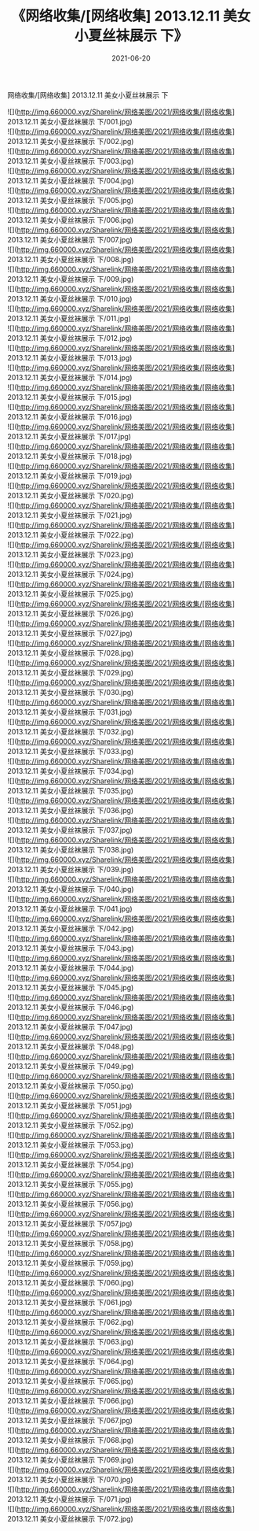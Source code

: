 ﻿---
layout: post
title:  《网络收集/[网络收集] 2013.12.11 美女小夏丝袜展示 下》
date:   2021-06-20
img: http://img.660000.xyz/Sharelink/网络美图/2021/网络收集/[网络收集] 2013.12.11 美女小夏丝袜展示 下/000.jpg
categories: [美女, 清纯, 唯美]
---

网络收集/[网络收集] 2013.12.11 美女小夏丝袜展示 下

 ![](http://img.660000.xyz/Sharelink/网络美图/2021/网络收集/[网络收集] 2013.12.11 美女小夏丝袜展示 下/001.jpg) <br>![](http://img.660000.xyz/Sharelink/网络美图/2021/网络收集/[网络收集] 2013.12.11 美女小夏丝袜展示 下/002.jpg) <br>![](http://img.660000.xyz/Sharelink/网络美图/2021/网络收集/[网络收集] 2013.12.11 美女小夏丝袜展示 下/003.jpg) <br>![](http://img.660000.xyz/Sharelink/网络美图/2021/网络收集/[网络收集] 2013.12.11 美女小夏丝袜展示 下/004.jpg) <br>![](http://img.660000.xyz/Sharelink/网络美图/2021/网络收集/[网络收集] 2013.12.11 美女小夏丝袜展示 下/005.jpg) <br>![](http://img.660000.xyz/Sharelink/网络美图/2021/网络收集/[网络收集] 2013.12.11 美女小夏丝袜展示 下/006.jpg) <br>![](http://img.660000.xyz/Sharelink/网络美图/2021/网络收集/[网络收集] 2013.12.11 美女小夏丝袜展示 下/007.jpg) <br>![](http://img.660000.xyz/Sharelink/网络美图/2021/网络收集/[网络收集] 2013.12.11 美女小夏丝袜展示 下/008.jpg) <br>![](http://img.660000.xyz/Sharelink/网络美图/2021/网络收集/[网络收集] 2013.12.11 美女小夏丝袜展示 下/009.jpg) <br>![](http://img.660000.xyz/Sharelink/网络美图/2021/网络收集/[网络收集] 2013.12.11 美女小夏丝袜展示 下/010.jpg) <br>![](http://img.660000.xyz/Sharelink/网络美图/2021/网络收集/[网络收集] 2013.12.11 美女小夏丝袜展示 下/011.jpg) <br>![](http://img.660000.xyz/Sharelink/网络美图/2021/网络收集/[网络收集] 2013.12.11 美女小夏丝袜展示 下/012.jpg) <br>![](http://img.660000.xyz/Sharelink/网络美图/2021/网络收集/[网络收集] 2013.12.11 美女小夏丝袜展示 下/013.jpg) <br>![](http://img.660000.xyz/Sharelink/网络美图/2021/网络收集/[网络收集] 2013.12.11 美女小夏丝袜展示 下/014.jpg) <br>![](http://img.660000.xyz/Sharelink/网络美图/2021/网络收集/[网络收集] 2013.12.11 美女小夏丝袜展示 下/015.jpg) <br>![](http://img.660000.xyz/Sharelink/网络美图/2021/网络收集/[网络收集] 2013.12.11 美女小夏丝袜展示 下/016.jpg) <br>![](http://img.660000.xyz/Sharelink/网络美图/2021/网络收集/[网络收集] 2013.12.11 美女小夏丝袜展示 下/017.jpg) <br>![](http://img.660000.xyz/Sharelink/网络美图/2021/网络收集/[网络收集] 2013.12.11 美女小夏丝袜展示 下/018.jpg) <br>![](http://img.660000.xyz/Sharelink/网络美图/2021/网络收集/[网络收集] 2013.12.11 美女小夏丝袜展示 下/019.jpg) <br>![](http://img.660000.xyz/Sharelink/网络美图/2021/网络收集/[网络收集] 2013.12.11 美女小夏丝袜展示 下/020.jpg) <br>![](http://img.660000.xyz/Sharelink/网络美图/2021/网络收集/[网络收集] 2013.12.11 美女小夏丝袜展示 下/021.jpg) <br>![](http://img.660000.xyz/Sharelink/网络美图/2021/网络收集/[网络收集] 2013.12.11 美女小夏丝袜展示 下/022.jpg) <br>![](http://img.660000.xyz/Sharelink/网络美图/2021/网络收集/[网络收集] 2013.12.11 美女小夏丝袜展示 下/023.jpg) <br>![](http://img.660000.xyz/Sharelink/网络美图/2021/网络收集/[网络收集] 2013.12.11 美女小夏丝袜展示 下/024.jpg) <br>![](http://img.660000.xyz/Sharelink/网络美图/2021/网络收集/[网络收集] 2013.12.11 美女小夏丝袜展示 下/025.jpg) <br>![](http://img.660000.xyz/Sharelink/网络美图/2021/网络收集/[网络收集] 2013.12.11 美女小夏丝袜展示 下/026.jpg) <br>![](http://img.660000.xyz/Sharelink/网络美图/2021/网络收集/[网络收集] 2013.12.11 美女小夏丝袜展示 下/027.jpg) <br>![](http://img.660000.xyz/Sharelink/网络美图/2021/网络收集/[网络收集] 2013.12.11 美女小夏丝袜展示 下/028.jpg) <br>![](http://img.660000.xyz/Sharelink/网络美图/2021/网络收集/[网络收集] 2013.12.11 美女小夏丝袜展示 下/029.jpg) <br>![](http://img.660000.xyz/Sharelink/网络美图/2021/网络收集/[网络收集] 2013.12.11 美女小夏丝袜展示 下/030.jpg) <br>![](http://img.660000.xyz/Sharelink/网络美图/2021/网络收集/[网络收集] 2013.12.11 美女小夏丝袜展示 下/031.jpg) <br>![](http://img.660000.xyz/Sharelink/网络美图/2021/网络收集/[网络收集] 2013.12.11 美女小夏丝袜展示 下/032.jpg) <br>![](http://img.660000.xyz/Sharelink/网络美图/2021/网络收集/[网络收集] 2013.12.11 美女小夏丝袜展示 下/033.jpg) <br>![](http://img.660000.xyz/Sharelink/网络美图/2021/网络收集/[网络收集] 2013.12.11 美女小夏丝袜展示 下/034.jpg) <br>![](http://img.660000.xyz/Sharelink/网络美图/2021/网络收集/[网络收集] 2013.12.11 美女小夏丝袜展示 下/035.jpg) <br>![](http://img.660000.xyz/Sharelink/网络美图/2021/网络收集/[网络收集] 2013.12.11 美女小夏丝袜展示 下/036.jpg) <br>![](http://img.660000.xyz/Sharelink/网络美图/2021/网络收集/[网络收集] 2013.12.11 美女小夏丝袜展示 下/037.jpg) <br>![](http://img.660000.xyz/Sharelink/网络美图/2021/网络收集/[网络收集] 2013.12.11 美女小夏丝袜展示 下/038.jpg) <br>![](http://img.660000.xyz/Sharelink/网络美图/2021/网络收集/[网络收集] 2013.12.11 美女小夏丝袜展示 下/039.jpg) <br>![](http://img.660000.xyz/Sharelink/网络美图/2021/网络收集/[网络收集] 2013.12.11 美女小夏丝袜展示 下/040.jpg) <br>![](http://img.660000.xyz/Sharelink/网络美图/2021/网络收集/[网络收集] 2013.12.11 美女小夏丝袜展示 下/041.jpg) <br>![](http://img.660000.xyz/Sharelink/网络美图/2021/网络收集/[网络收集] 2013.12.11 美女小夏丝袜展示 下/042.jpg) <br>![](http://img.660000.xyz/Sharelink/网络美图/2021/网络收集/[网络收集] 2013.12.11 美女小夏丝袜展示 下/043.jpg) <br>![](http://img.660000.xyz/Sharelink/网络美图/2021/网络收集/[网络收集] 2013.12.11 美女小夏丝袜展示 下/044.jpg) <br>![](http://img.660000.xyz/Sharelink/网络美图/2021/网络收集/[网络收集] 2013.12.11 美女小夏丝袜展示 下/045.jpg) <br>![](http://img.660000.xyz/Sharelink/网络美图/2021/网络收集/[网络收集] 2013.12.11 美女小夏丝袜展示 下/046.jpg) <br>![](http://img.660000.xyz/Sharelink/网络美图/2021/网络收集/[网络收集] 2013.12.11 美女小夏丝袜展示 下/047.jpg) <br>![](http://img.660000.xyz/Sharelink/网络美图/2021/网络收集/[网络收集] 2013.12.11 美女小夏丝袜展示 下/048.jpg) <br>![](http://img.660000.xyz/Sharelink/网络美图/2021/网络收集/[网络收集] 2013.12.11 美女小夏丝袜展示 下/049.jpg) <br>![](http://img.660000.xyz/Sharelink/网络美图/2021/网络收集/[网络收集] 2013.12.11 美女小夏丝袜展示 下/050.jpg) <br>![](http://img.660000.xyz/Sharelink/网络美图/2021/网络收集/[网络收集] 2013.12.11 美女小夏丝袜展示 下/051.jpg) <br>![](http://img.660000.xyz/Sharelink/网络美图/2021/网络收集/[网络收集] 2013.12.11 美女小夏丝袜展示 下/052.jpg) <br>![](http://img.660000.xyz/Sharelink/网络美图/2021/网络收集/[网络收集] 2013.12.11 美女小夏丝袜展示 下/053.jpg) <br>![](http://img.660000.xyz/Sharelink/网络美图/2021/网络收集/[网络收集] 2013.12.11 美女小夏丝袜展示 下/054.jpg) <br>![](http://img.660000.xyz/Sharelink/网络美图/2021/网络收集/[网络收集] 2013.12.11 美女小夏丝袜展示 下/055.jpg) <br>![](http://img.660000.xyz/Sharelink/网络美图/2021/网络收集/[网络收集] 2013.12.11 美女小夏丝袜展示 下/056.jpg) <br>![](http://img.660000.xyz/Sharelink/网络美图/2021/网络收集/[网络收集] 2013.12.11 美女小夏丝袜展示 下/057.jpg) <br>![](http://img.660000.xyz/Sharelink/网络美图/2021/网络收集/[网络收集] 2013.12.11 美女小夏丝袜展示 下/058.jpg) <br>![](http://img.660000.xyz/Sharelink/网络美图/2021/网络收集/[网络收集] 2013.12.11 美女小夏丝袜展示 下/059.jpg) <br>![](http://img.660000.xyz/Sharelink/网络美图/2021/网络收集/[网络收集] 2013.12.11 美女小夏丝袜展示 下/060.jpg) <br>![](http://img.660000.xyz/Sharelink/网络美图/2021/网络收集/[网络收集] 2013.12.11 美女小夏丝袜展示 下/061.jpg) <br>![](http://img.660000.xyz/Sharelink/网络美图/2021/网络收集/[网络收集] 2013.12.11 美女小夏丝袜展示 下/062.jpg) <br>![](http://img.660000.xyz/Sharelink/网络美图/2021/网络收集/[网络收集] 2013.12.11 美女小夏丝袜展示 下/063.jpg) <br>![](http://img.660000.xyz/Sharelink/网络美图/2021/网络收集/[网络收集] 2013.12.11 美女小夏丝袜展示 下/064.jpg) <br>![](http://img.660000.xyz/Sharelink/网络美图/2021/网络收集/[网络收集] 2013.12.11 美女小夏丝袜展示 下/065.jpg) <br>![](http://img.660000.xyz/Sharelink/网络美图/2021/网络收集/[网络收集] 2013.12.11 美女小夏丝袜展示 下/066.jpg) <br>![](http://img.660000.xyz/Sharelink/网络美图/2021/网络收集/[网络收集] 2013.12.11 美女小夏丝袜展示 下/067.jpg) <br>![](http://img.660000.xyz/Sharelink/网络美图/2021/网络收集/[网络收集] 2013.12.11 美女小夏丝袜展示 下/068.jpg) <br>![](http://img.660000.xyz/Sharelink/网络美图/2021/网络收集/[网络收集] 2013.12.11 美女小夏丝袜展示 下/069.jpg) <br>![](http://img.660000.xyz/Sharelink/网络美图/2021/网络收集/[网络收集] 2013.12.11 美女小夏丝袜展示 下/070.jpg) <br>![](http://img.660000.xyz/Sharelink/网络美图/2021/网络收集/[网络收集] 2013.12.11 美女小夏丝袜展示 下/071.jpg) <br>![](http://img.660000.xyz/Sharelink/网络美图/2021/网络收集/[网络收集] 2013.12.11 美女小夏丝袜展示 下/072.jpg) <br>